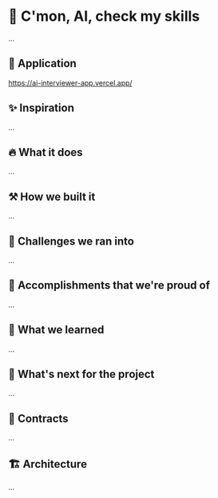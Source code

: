 # 🤹 C'mon, AI, check my skills

...

## 🔗 Application

https://ai-interviewer-app.vercel.app/

## ✨ Inspiration

...

## 🔥 What it does

...

## ⚒️ How we built it

...

## 🗻 Challenges we ran into

...

## 💪 Accomplishments that we're proud of

...

## 🧠 What we learned

...

## 🚀 What's next for the project

...

## 📃 Contracts

...

## 🏗️ Architecture

...
